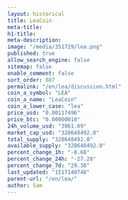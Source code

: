 ```yaml
---
layout: historical
title: LeaCoin
meta-title: 
h1-title: 
meta-description: 
image: "/media/351729/lea.png"
published: true
allow_search_engine: false
sitemap: false
enable_comment: false
sort_order: 887
permalink: "/en/lea/discussion.html"
coin_a_symbol: "LEA"
coin_a_name: "LeaCoin"
coin_a_lower_case: "lea"
price_usd: "0.00117496"
price_btc: "0.00000010"
24h_volume_usd: "3061.09"
market_cap_usd: "328648492.0"
total_supply: "328648492.0"
available_supply: "328648492.0"
percent_change_1h: "-8.68"
percent_change_24h: "-27.28"
percent_change_7d: "29.38"
last_updated: "1517140746"
parent-url: "/en/lea/"
author: Sam
---
```


